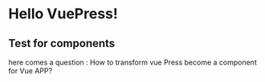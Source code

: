 # Hello VuePress!

## Test for components

here comes a question :
How to transform vue Press become a component for Vue APP?
